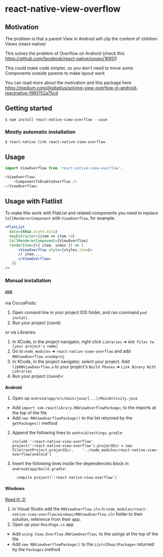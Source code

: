 # react-native-view-overflow

## Motivation

The problem is that a parent View in Android will clip the content of children Views (react-native)

This solves the problem of Overflow on Android (check this https://github.com/facebook/react-native/issues/16951)

This could make code simpler, so you don't need to move some Components outside parents to make layout work

You can read more about the motivation and this package here https://medium.com/@sibelius/solving-view-overflow-in-android-reactnative-f961752a75cd

## Getting started

`$ npm install react-native-view-overflow --save`

### Mostly automatic installation

`$ react-native link react-native-view-overflow`

## Usage
```javascript
import ViewOverflow from 'react-native-view-overflow';

<ViewOverflow>
    <ComponentToEnableOverflow />
</ViewOverflow>

```

## Usage with Flatlist
To make this work with FlatList and related components you need to replace `CellRendererComponent` with `ViewOverflow`, for example:

```jsx
<FlatList
  data={this.state.data}
  keyExtractor={item => item.id}
  CellRendererComponent={ViewOverflow}  
  renderItem={({ item, index }) => (
      <ViewOverflow style={styles.item}>
      // item....
      </ViewOverflow>
   )}
/>
```

### Manual installation

#### iOS

via CocoaPods:

1. Open comand line in your project IOS folder, and run command `pod install`.
2. Run your project (`Cmd+R`)

or via Libraries:

1. In XCode, in the project navigator, right click `Libraries` ➜ `Add Files to [your project's name]`
2. Go to `node_modules` ➜ `react-native-view-overflow` and add `RNViewOverflow.xcodeproj`
3. In XCode, in the project navigator, select your project. Add `libRNViewOverflow.a` to your project's `Build Phases` ➜ `Link Binary With Libraries`
4. Run your project (`Cmd+R`)<

#### Android

1. Open up `android/app/src/main/java/[...]/MainActivity.java`
  - Add `import com.reactlibrary.RNViewOverflowPackage;` to the imports at the top of the file
  - Add `new RNViewOverflowPackage()` to the list returned by the `getPackages()` method
2. Append the following lines to `android/settings.gradle`:
  	```
  	include ':react-native-view-overflow'
  	project(':react-native-view-overflow').projectDir = new File(rootProject.projectDir, 	'../node_modules/react-native-view-overflow/android')
  	```
3. Insert the following lines inside the dependencies block in `android/app/build.gradle`:
  	```
      compile project(':react-native-view-overflow')
  	```

#### Windows
[Read it! :D](https://github.com/ReactWindows/react-native)

1. In Visual Studio add the `RNViewOverflow.sln` in `node_modules/react-native-view-overflow/windows/RNViewOverflow.sln` folder to their solution, reference from their app.
2. Open up your `MainPage.cs` app
  - Add `using View.Overflow.RNViewOverflow;` to the usings at the top of the file
  - Add `new RNViewOverflowPackage()` to the `List<IReactPackage>` returned by the `Packages` method
